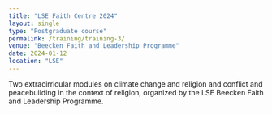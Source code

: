 ```yaml
---
title: "LSE Faith Centre 2024"
layout: single
type: "Postgraduate course"
permalink: /training/training-3/
venue: "Beecken Faith and Leadership Programme"
date: 2024-01-12
location: "LSE"
---
```


Two extracirricular modules on climate change and religion and conflict and peacebuilding in the context of religion, organized by the LSE Beecken Faith and Leadership Programme.
